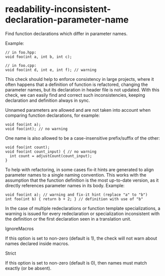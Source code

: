 readability-inconsistent-declaration-parameter-name
===================================================

Find function declarations which differ in parameter names.

Example:

    // in foo.hpp:
    void foo(int a, int b, int c);

    // in foo.cpp:
    void foo(int d, int e, int f); // warning

This check should help to enforce consistency in large projects, where
it often happens that a definition of function is refactored, changing
the parameter names, but its declaration in header file is not updated.
With this check, we can easily find and correct such inconsistencies,
keeping declaration and definition always in sync.

Unnamed parameters are allowed and are not taken into account when
comparing function declarations, for example:

    void foo(int a);
    void foo(int); // no warning

One name is also allowed to be a case-insensitive prefix/suffix of the
other:

    void foo(int count);
    void foo(int count_input) { // no warning
      int count = adjustCount(count_input);
    }

To help with refactoring, in some cases fix-it hints are generated to
align parameter names to a single naming convention. This works with the
assumption that the function definition is the most up-to-date version,
as it directly references parameter names in its body. Example:

    void foo(int a); // warning and fix-it hint (replace "a" to "b")
    int foo(int b) { return b + 2; } // definition with use of "b"

In the case of multiple redeclarations or function template
specializations, a warning is issued for every redeclaration or
specialization inconsistent with the definition or the first declaration
seen in a translation unit.

IgnoreMacros

If this option is set to non-zero (default is <span
class="title-ref">1</span>), the check will not warn about names
declared inside macros.

Strict

If this option is set to non-zero (default is <span
class="title-ref">0</span>), then names must match exactly (or be
absent).
